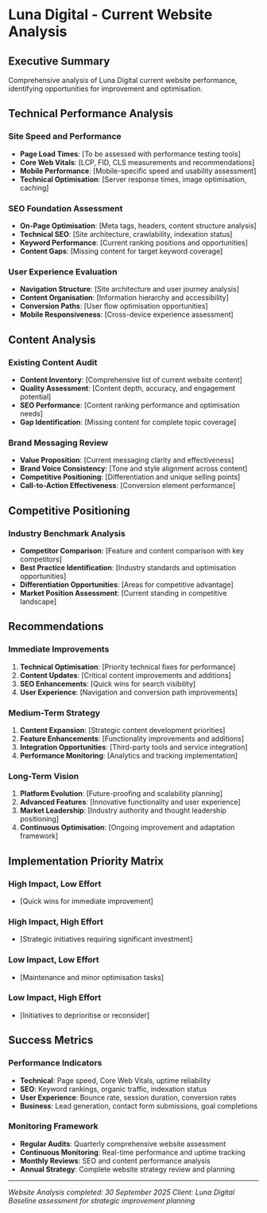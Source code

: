 # Luna Digital - Current Website Analysis

## Executive Summary
Comprehensive analysis of Luna Digital current website performance, identifying opportunities for improvement and optimisation.

## Technical Performance Analysis

### Site Speed and Performance
- **Page Load Times**: [To be assessed with performance testing tools]
- **Core Web Vitals**: [LCP, FID, CLS measurements and recommendations]
- **Mobile Performance**: [Mobile-specific speed and usability assessment]
- **Technical Optimisation**: [Server response times, image optimisation, caching]

### SEO Foundation Assessment
- **On-Page Optimisation**: [Meta tags, headers, content structure analysis]
- **Technical SEO**: [Site architecture, crawlability, indexation status]
- **Keyword Performance**: [Current ranking positions and opportunities]
- **Content Gaps**: [Missing content for target keyword coverage]

### User Experience Evaluation
- **Navigation Structure**: [Site architecture and user journey analysis]
- **Content Organisation**: [Information hierarchy and accessibility]
- **Conversion Paths**: [User flow optimisation opportunities]
- **Mobile Responsiveness**: [Cross-device experience assessment]

## Content Analysis

### Existing Content Audit
- **Content Inventory**: [Comprehensive list of current website content]
- **Quality Assessment**: [Content depth, accuracy, and engagement potential]
- **SEO Performance**: [Content ranking performance and optimisation needs]
- **Gap Identification**: [Missing content for complete topic coverage]

### Brand Messaging Review
- **Value Proposition**: [Current messaging clarity and effectiveness]
- **Brand Voice Consistency**: [Tone and style alignment across content]
- **Competitive Positioning**: [Differentiation and unique selling points]
- **Call-to-Action Effectiveness**: [Conversion element performance]

## Competitive Positioning

### Industry Benchmark Analysis
- **Competitor Comparison**: [Feature and content comparison with key competitors]
- **Best Practice Identification**: [Industry standards and optimisation opportunities]
- **Differentiation Opportunities**: [Areas for competitive advantage]
- **Market Position Assessment**: [Current standing in competitive landscape]

## Recommendations

### Immediate Improvements
1. **Technical Optimisation**: [Priority technical fixes for performance]
2. **Content Updates**: [Critical content improvements and additions]
3. **SEO Enhancements**: [Quick wins for search visibility]
4. **User Experience**: [Navigation and conversion path improvements]

### Medium-Term Strategy
1. **Content Expansion**: [Strategic content development priorities]
2. **Feature Enhancements**: [Functionality improvements and additions]
3. **Integration Opportunities**: [Third-party tools and service integration]
4. **Performance Monitoring**: [Analytics and tracking implementation]

### Long-Term Vision
1. **Platform Evolution**: [Future-proofing and scalability planning]
2. **Advanced Features**: [Innovative functionality and user experience]
3. **Market Leadership**: [Industry authority and thought leadership positioning]
4. **Continuous Optimisation**: [Ongoing improvement and adaptation framework]

## Implementation Priority Matrix

### High Impact, Low Effort
- [Quick wins for immediate improvement]

### High Impact, High Effort
- [Strategic initiatives requiring significant investment]

### Low Impact, Low Effort
- [Maintenance and minor optimisation tasks]

### Low Impact, High Effort
- [Initiatives to deprioritise or reconsider]

## Success Metrics

### Performance Indicators
- **Technical**: Page speed, Core Web Vitals, uptime reliability
- **SEO**: Keyword rankings, organic traffic, indexation status
- **User Experience**: Bounce rate, session duration, conversion rates
- **Business**: Lead generation, contact form submissions, goal completions

### Monitoring Framework
- **Regular Audits**: Quarterly comprehensive website assessment
- **Continuous Monitoring**: Real-time performance and uptime tracking
- **Monthly Reviews**: SEO and content performance analysis
- **Annual Strategy**: Complete website strategy review and planning

---
*Website Analysis completed: 30 September 2025*
*Client: Luna Digital*
*Baseline assessment for strategic improvement planning*
